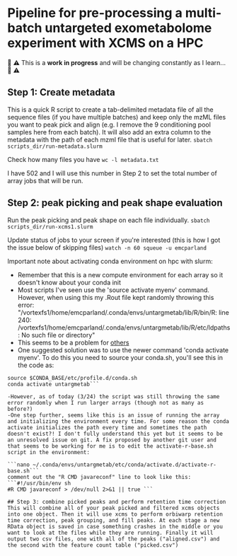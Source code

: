 # Pipeline for pre-processing a multi-batch untargeted exometabolome experiment with XCMS on a HPC
:construction: :warning: This is a **work in progress** and will be changing constantly as I learn... :construction: :warning:


## Step 1: Create metadata
This is a quick R script to create a tab-delimited metadata file of all the sequence files (if you have multiple batches) and keep only the mzML files you want to peak pick and align (e.g. I remove the 9 conditioning pool samples here from each batch). It will also add an extra column to the metadata with the path of each mzml file that is useful for later.
```sbatch scripts_dir/run-metadata.slurm```

Check how many files you have
```wc -l metadata.txt```

I have 502 and I will use this number in Step 2 to set the total number of array jobs that will be run.

## Step 2: peak picking and peak shape evaluation
Run the peak picking and peak shape on each file individually.
```sbatch scripts_dir/run-xcms1.slurm```

Update status of jobs to your screen if you're interested (this is how I got the issue below of skipping files)
```watch -n 60 squeue -u emcparland```

Important note about activating conda environment on hpc with slurm:
- Remember that this is a new compute environment for each array so it doesn't know about your conda init
- Most scripts I've seen use the 'source activate myenv' command. However, when using this my .Rout file kept randomly throwing this error: "/vortexfs1/home/emcparland/.conda/envs/untargmetab/lib/R/bin/R: line 240: /vortexfs1/home/emcparland/.conda/envs/untargmetab/lib/R/etc/ldpaths: No such file or directory"
- This seems to be a problem for [others](https://github.com/conda-forge/r-base-feedstock/issues/67)
- One suggested solution was to use the newer command 'conda activate myenv'. To do this you need to source your conda.sh, you'll see this in the code as:
```CONDA_BASE=$(conda info --base)
source $CONDA_BASE/etc/profile.d/conda.sh
conda activate untargmetab```

-However, as of today (3/24) the script was still throwing the same error randomly when I run larger arrays (though not as many as before?)
-One step further, seems like this is an issue of running the array and initializing the environment every time. For some reason the conda activate initializes the path every time and sometimes the path doesn't exist?! I don't fully understand this yet but it seems to be an unresolved issue on git. A fix proposed by another git user and that seems to be working for me is to edit the activate-r-base.sh script in the environment:

```nano ~/.conda/envs/untargmetab/etc/conda/activate.d/activate-r-base.sh```
comment out the "R CMD javareconf" line to look like this:
```#!/usr/bin/env sh
#R CMD javareconf > /dev/null 2>&1 || true ```

## Step 3: combine picked peaks and perform retention time correction
This will combine all of your peak picked and filtered xcms objects into one object. Then it will use xcms to perform orbiwarp retention time correction, peak grouping, and fill peaks. At each stage a new RData object is saved in case something crashes in the middle or you want to look at the files while they are running. Finally it will output two csv files, one with all of the peaks ("aligned.csv") and the second with the feature count table ("picked.csv")